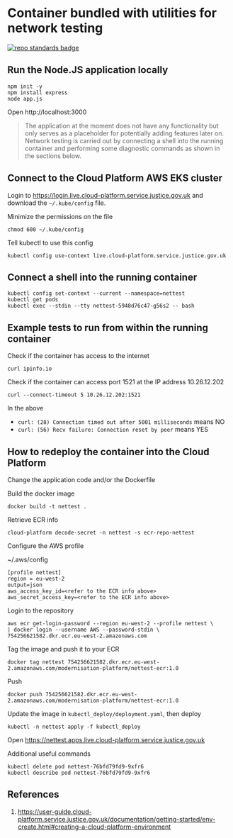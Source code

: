 # Container bundled with utilities for network testing

[![repo standards badge](https://img.shields.io/badge/dynamic/json?color=blue&style=for-the-badge&logo=github&label=MoJ%20Compliant&query=%24.result&url=https%3A%2F%2Foperations-engineering-reports.cloud-platform.service.justice.gov.uk%2Fapi%2Fv1%2Fcompliant_public_repositories%2Fmodernisation-platform-cp-network-test)](https://operations-engineering-reports.cloud-platform.service.justice.gov.uk/public-github-repositories.html#modernisation-platform-cp-network-test "Link to report")

## Run the Node.JS application locally

```
npm init -y
npm install express
node app.js
```

Open http://localhost:3000

> The application at the moment does not have any functionality but only serves as a placeholder for potentially adding features later on. Network testing is carried out by connecting a shell into the running container and performing some diagnostic commands as shown in the sections below.

## Connect to the Cloud Platform AWS EKS cluster

Login to https://login.live.cloud-platform.service.justice.gov.uk and download the `~/.kube/config` file.

Minimize the permissions on the file

    chmod 600 ~/.kube/config

Tell kubectl to use this config

    kubectl config use-context live.cloud-platform.service.justice.gov.uk

## Connect a shell into the running container

```
kubectl config set-context --current --namespace=nettest
kubectl get pods
kubectl exec --stdin --tty nettest-5948d76c47-g56s2 -- bash
```

## Example tests to run from within the running container

Check if the container has access to the internet

    curl ipinfo.io

Check if the container can access port 1521 at the IP address 10.26.12.202

    curl --connect-timeout 5 10.26.12.202:1521

In the above

- `curl: (28) Connection timed out after 5001 milliseconds` means NO
- `curl: (56) Recv failure: Connection reset by peer` means YES

## How to redeploy the container into the Cloud Platform

Change the application code and/or the Dockerfile

Build the docker image

    docker build -t nettest .

Retrieve ECR info

    cloud-platform decode-secret -n nettest -s ecr-repo-nettest

Configure the AWS profile

~/.aws/config

```
[profile nettest]
region = eu-west-2
output=json
aws_access_key_id=<refer to the ECR info above>
aws_secret_access_key=<refer to the ECR info above>
```

Login to the repository

```
aws ecr get-login-password --region eu-west-2 --profile nettest \
| docker login --username AWS --password-stdin \
754256621582.dkr.ecr.eu-west-2.amazonaws.com
```

Tag the image and push it to your ECR

    docker tag nettest 754256621582.dkr.ecr.eu-west-2.amazonaws.com/modernisation-platform/nettest-ecr:1.0

Push

    docker push 754256621582.dkr.ecr.eu-west-2.amazonaws.com/modernisation-platform/nettest-ecr:1.0

Update the image in `kubectl_deploy/deployment.yaml`, then deploy

    kubectl -n nettest apply -f kubectl_deploy

Open https://nettest.apps.live.cloud-platform.service.justice.gov.uk

Additional useful commands

    kubectl delete pod nettest-76bfd79fd9-9xfr6
    kubectl describe pod nettest-76bfd79fd9-9xfr6

## References

1. https://user-guide.cloud-platform.service.justice.gov.uk/documentation/getting-started/env-create.html#creating-a-cloud-platform-environment
